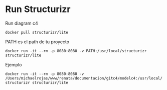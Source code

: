 # Run Structurizr 

Run diagram c4

```docker pull structurizr/lite```

PATH es el path de tu proyecto 

```docker run -it --rm -p 8080:8080 -v PATH:/usr/local/structurizr structurizr/lite```

Ejemplo

```docker run -it --rm -p 8080:8080 -v /Users/michaelrojas/www/renata/documentacion/gitc4/modelc4:/usr/local/structurizr structurizr/lite```

